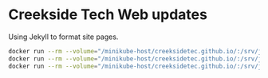 # Creekside Tech Web updates

Using Jekyll to format site pages.
```bash
docker run --rm --volume="/minikube-host/creeksidetec.github.io/:/srv/jekyll" -it jekyll/jekyll jekyll build
docker run --rm --volume="/minikube-host/creeksidetec.github.io/:/srv/jekyll" -it jekyll/jekyll bundle update
docker run --rm --volume="/minikube-host/creeksidetec.github.io/:/srv/jekyll" --env JEKYLL_ENV=development -p 4000:4000 jekyll/jekyll jekyll serve
```
